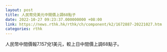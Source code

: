 ```yaml
---
layout: post
title: 人民幣兌美元中間價上調68點子
date: 2022-10-27 09:23:37.000000000 +08:00
link: https://news.rthk.hk/rthk/ch/component/k2/1672887-20221027.htm
categories: rthk
---
```


人民幣中間價報7.157兌1美元，較上日中間價上調68點子。
